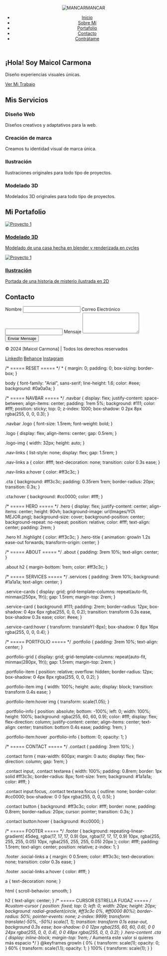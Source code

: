 

<!DOCTYPE html>
<html lang="en">
<head>
    <meta charset="UTF-8">
    <meta name="viewport" content="width=device-width, initial-scale=1.0">
    <title>PORTAFOLIO</title>
    <link rel="stylesheet" href="styles.css">
</head>
<body>
  <header>
    <nav class="navbar">
        <div class="logo">
          <img src="Images/Logo.png" alt="MANCAR" class="logo-img" />MANCAR
        </div>
        <ul class="nav-links">
            <li><a href="#home">Inicio</a></li>
            <li><a href="#services">Sobre Mí</a></li>
            <li><a href="#portfolio">Portafolio</a></li>
            <li><a href="#contact">Contacto</a></li>
            <li><a href="#contact" class="cta">Contrátame</a></li>
      </ul>
    </nav>
 </header>  

 <section id="home" class="hero">
    <div class="hero-content">
        <h1 class="hero-title">¡Hola! Soy <span class="highlight">Maicol Carmona</span></h1>
        <p>Diseño experiencias visuales únicas.</p>
        <a href="#portfolio" class="cta">Ver Mi Trabajo</a>
    </div>
 </section>

 <section id="services" class="services">
    <h2>Mis Servicios</h2>
    <div class="service-cards">
        <div class="service-card">
            <h3>Diseño Web</h3>
            <p>Diseños creativos y adaptativos para la web.</p>
        </div>
        <div class="service-card">
            <h3>Creación de marca</h3>
            <p>Creamos tu identidad visual de marca única.</p>
        </div>
        <div class="service-card">
            <h3>Ilustración</h3>
            <p>Ilustraciones originales para todo tipo de proyectos.</p>
        </div>
        <div class="service-card">
            <h3>Modelado 3D</h3>
            <p>Modelados 3D originales para todo tipo de proyectos.</p>
        </div>
    </div>
 </section>
 
 <section id="portfolio" class="portfolio">
    <h2>Mi Portafolio</h2>
    <div class="portfolio-grid">
      <a href="Pagina 2.html">
    <div class="portfolio-item">
      <img src="RENDERS CASA/SALA 2.png" alt="Proyecto 1">
      <div class="portfolio-info">
        <h3>Modelado 3D</h3>
        <p>Modelado de una casa hecha en blender y renderizada en cycles</p>
      </div>
    </div>
    </a>
    <div class="portfolio-grid">
      <a href="pagina 3.html">
    <div class="portfolio-item">
      <img src="DONDE EL SILENCIO GRITA/Portada.jpg" alt="Proyecto 1">
      <div class="portfolio-info">
        <h3>Ilustración</h3>
        <p>Portada de una historia de misterio ilustrada en 2D</p>
      </div>
    </div>
    </a>
  </div>
</section>

 <section id="contact" class="contact">
    <h2>Contacto</h2>
    <form action="https://formsubmit.co/carmonamanjarrezmaicolandres@gmail.com" method="POST">
        <label for=“name"> Nombre </label>
        <input type="text" id="name" name="name" required>
        <label for=“email"> Correo Electrónico </label>
        <input type="email" id="email" name="email" required>
        <label for=“message"> Mensaje </label>
        <textarea id="message" name="message" rows="4" required></textarea>
        <button type="submit" class=“cta"> Enviar Mensaje </button>
    </form>
 </section>
 
 <footer class="footer">
    <div class="footer-content">
        <p>© 2024 [Maicol Carmona] | Todos los derechos reservados</p>
        <div class="social-links">
            <a href="https://www.linkedin.com/in/maicol-carmona-8b8898389?utm_source=share&utm_campaign=share_via&utm_content=profile&utm_medium=android_app" target="_blank">LinkedIn</a>
            <a href="https://www.behance.net/maicolcarmona1" target="_blank">Behance</a>
            <a href="https://www.instagram.com/maicolcarmona13?igsh=bXJsc2dwNW91dzVy" target="_blank">Instagram</a>
        </div>
    </div>
 </footer>
 <script>
  window.history.scrollRestoration = "manual";
 </script>
<div id="custom-cursor" aria-hidden="true"></div>
</body> 
<script>
  const cursor = document.getElementById("custom-cursor");

  let lastX = window.innerWidth / 2;
  let lastY = window.innerHeight / 2;
  let lastTime = performance.now();

  document.addEventListener("mousemove", (e) => {
    const now = performance.now();
    const dt = Math.max(now - lastTime, 8);
    const dx = e.clientX - lastX;
    const dy = e.clientY - lastY;
    const dist = Math.hypot(dx, dy);
    const speed = dist / dt;

    // Estiramiento dinámico según velocidad
    const scaleX = 1 + Math.min(speed * 0.5, 2);
    const scaleY = 1;

    cursor.style.top = `${e.clientY}px`;
    cursor.style.left = `${e.clientX}px`;
    cursor.style.transform = `translate(-50%, -50%) scale(${scaleX}, ${scaleY})`;

    lastX = e.clientX;
    lastY = e.clientY;
    lastTime = now;
  });

  // Ocultar cursor nativo
  document.documentElement.style.cursor = "none";
</script>

</html>
/* ===== RESET ===== */
* {
  margin: 0;
  padding: 0;
  box-sizing: border-box;
}

body {
  font-family: "Arial", sans-serif;
  line-height: 1.6;
  color: #eee;
  background: #0a0a0a;
}

/* ===== NAVBAR ===== */
.navbar {
  display: flex;
  justify-content: space-between;
  align-items: center;
  padding: 1rem 5%;
  background: #111;
  color: #fff;
  position: sticky;
  top: 0;
  z-index: 1000;
  box-shadow: 0 2px 8px rgba(255, 0, 0, 0.3);
}

.navbar .logo {
  font-size: 1.5rem;
  font-weight: bold;
}

.logo {
  display: flex;
  align-items: center;
  gap: 0.5rem;
}

.logo-img {
  width: 32px;
  height: auto;
}

.nav-links {
  list-style: none;
  display: flex;
  gap: 1.5rem;
}

.nav-links a {
  color: #fff;
  text-decoration: none;
  transition: color 0.3s ease;
}

.nav-links a:hover {
  color: #ff3c3c;
}

.cta {
  background: #ff3c3c;
  padding: 0.35rem 1rem;
  border-radius: 20px;
  transition: 0.3s;
}

.cta:hover {
  background: #cc0000;
  color: #fff;
}

/* ===== HERO ===== */
.hero {
  display: flex;
  justify-content: center;
  align-items: center;
  height: 90vh;
  background-image: url(Images/YO\ MEJOR.png);
  background-size: cover;
  background-position: center;
  background-repeat: no-repeat;
  position: relative;
  color: #fff;
  text-align: center;
  padding: 2rem;
}

.hero h1 .highlight {
  color: #ff3c3c;
}
.hero-title {
  animation: growIn 1.2s ease-out forwards;
  transform-origin: center;
}


/* ===== ABOUT ===== */
.about {
  padding: 3rem 10%;
  text-align: center;
}

.about h2 {
  margin-bottom: 1rem;
  color: #ff3c3c;
}

/* ===== SERVICES ===== */
.services {
  padding: 3rem 10%;
  background: #1a1a1a;
  text-align: center;
}

.service-cards {
  display: grid;
  grid-template-columns: repeat(auto-fit, minmax(250px, 1fr));
  gap: 1.5rem;
  margin-top: 2rem;
}

.service-card {
  background: #111;
  padding: 2rem;
  border-radius: 12px;
  box-shadow: 0 4px 6px rgba(255, 0, 0, 0.2);
  transition: transform 0.3s ease, box-shadow 0.3s ease;
  color: #eee;
}

.service-card:hover {
  transform: translateY(-8px);
  box-shadow: 0 8px 16px rgba(255, 0, 0, 0.4);
}

/* ===== PORTFOLIO ===== */
.portfolio {
  padding: 3rem 10%;
  text-align: center;
}

.portfolio-grid {
  display: grid;
  grid-template-columns: repeat(auto-fit, minmax(280px, 1fr));
  gap: 1.5rem;
  margin-top: 2rem;
}

.portfolio-item {
  position: relative;
  overflow: hidden;
  border-radius: 12px;
  box-shadow: 0 4px 8px rgba(255, 0, 0, 0.2);
}

.portfolio-item img {
  width: 100%;
  height: auto;
  display: block;
  transition: transform 0.4s ease;
}

.portfolio-item:hover img {
  transform: scale(1.05);
}

.portfolio-info {
  position: absolute;
  bottom: -100%;
  left: 0;
  width: 100%;
  height: 100%;
  background: rgba(255, 60, 60, 0.9);
  color: #fff;
  display: flex;
  flex-direction: column;
  justify-content: center;
  align-items: center;
  text-align: center;
  transition: bottom 0.4s ease;
  padding: 1rem;
}

.portfolio-item:hover .portfolio-info {
  bottom: 0;
  opacity: 1;
}

/* ===== CONTACT ===== */
.contact {
  padding: 3rem 10%;
}

.contact form {
  max-width: 600px;
  margin: 0 auto;
  display: flex;
  flex-direction: column;
  gap: 1rem;
}

.contact input,
.contact textarea {
  width: 100%;
  padding: 0.8rem;
  border: 1px solid #ff3c3c;
  border-radius: 8px;
  font-size: 1rem;
  background: #1a1a1a;
  color: #fff;
}

.contact input:focus,
.contact textarea:focus {
  outline: none;
  border-color: #cc0000;
  box-shadow: 0 0 5px rgba(255, 0, 0, 0.5);
}

.contact button {
  background: #ff3c3c;
  color: #fff;
  border: none;
  padding: 0.8rem;
  border-radius: 20px;
  cursor: pointer;
  transition: 0.3s;
}

.contact button:hover {
  background: #cc0000;
}

/* ===== FOOTER ===== */
.footer {
  background: repeating-linear-gradient(
    45deg,
    rgba(17, 17, 17, 0.9) 0px,
    rgba(17, 17, 17, 0.9) 10px,
    rgba(255, 255, 255, 0.05) 10px,
    rgba(255, 255, 255, 0.05) 20px
  );
  color: #fff;
  padding: 1.5rem;
  text-align: center;
  position: relative;
  z-index: 1;
}


.footer .social-links a {
  margin: 0 0.5rem;
  color: #ff3c3c;
  text-decoration: none;
  transition: color 0.3s ease;
}

.footer .social-links a:hover {
  color: #fff;
}

a {
  text-decoration: none;
}

html {
  scroll-behavior: smooth;
}

h2 {
  text-align: center;
}
/* ===== CURSOR ESTRELLA FUGAZ ===== */
#custom-cursor {
  position: fixed;
  top: 0;
  left: 0;
  width: 20px;
  height: 20px;
  background: radial-gradient(circle, #ff3c3c 0%, #ff0000 80%);
  border-radius: 50%;
  pointer-events: none;
  z-index: 9999;
  transform: translate(-50%, -50%) scale(1, 1);
  transition: transform 0.1s ease-out, background 0.3s ease;
  box-shadow:
    0 0 12px rgba(255, 60, 60, 0.6),
    0 0 24px rgba(255, 0, 0, 0.4),
    0 0 48px rgba(255, 0, 0, 0.2);
}
.hero-content .cta {
  display: inline-block;
  margin-top: 1rem; /* Aumenta este valor si quieres más espacio */
}
@keyframes growIn {
  0% {
    transform: scale(1);
    opacity: 0;
  }
  60% {
    transform: scale(1.1);
    opacity: 1;
  }
  100% {
    transform: scale(1);
  }
}


